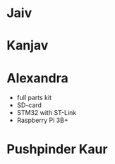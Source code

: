 # Jaiv
# Kanjav
# Alexandra
- full parts kit 
- SD-card
- STM32 with ST-Link
- Raspberry Pi 3B+
# Pushpinder Kaur
